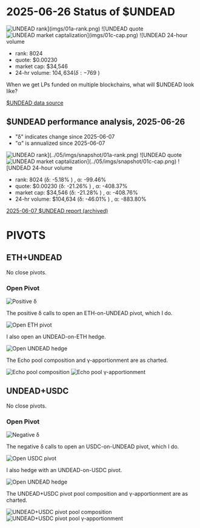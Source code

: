 # 2025-06-26 Status of $UNDEAD 

![$UNDEAD rank](imgs/01a-rank.png) 
![$UNDEAD quote](imgs/01b-quote.png) 
![$UNDEAD market captalization](imgs/01c-cap.png) 
![$UNDEAD 24-hour volume](imgs/01d-vol.png) 

* rank: 8024 
* quote: $0.00230 
* market cap: $34,546 
* 24-hr volume: $104,634 (δ: -$769 ) 

When we get LPs funded on multiple blockchains, what will $UNDEAD look like? 

[$UNDEAD data source](https://www.coingecko.com/en/coins/undead-blocks) 
## $UNDEAD performance analysis, 2025-06-26 

* "δ" indicates change since 2025-06-07 
* "α" is annualized since 2025-06-07 

![$UNDEAD rank](../05/imgs/snapshot/01a-rank.png) 
![$UNDEAD quote](../05/imgs/snapshot/01b-quote.png) 
![$UNDEAD market captalization](../05/imgs/snapshot/01c-cap.png) 
![$UNDEAD 24-hour volume](../05/imgs/snapshot/01d-vol.png) 

* rank: 8024 (δ: -5.18% ) , α: -99.46% 
* quote: $0.00230 (δ: -21.26% ) , α: -408.37% 
* market cap: $34,546 (δ: -21.28% ) , α: -408.76% 
* 24-hr volume: $104,634 (δ: -46.01% ) , α: -883.80% 

[2025-06-07 $UNDEAD report (archived)](https://github.com/pivoteur/biz/tree/main/blog/2025/06/05) 
# PIVOTS 

## ETH+UNDEAD 

No close pivots. 

### Open Pivot 

![Positive δ](imgs/02a-pos.png) 

The positive δ calls to open an ETH-on-UNDEAD pivot, which I do. 

![Open ETH pivot](imgs/02b-open-eth-pivot.png) 

I also open an UNDEAD-on-ETH hedge. 

![Open UNDEAD hedge](imgs/02c-open-undead-hedge.png) 

The Echo pool composition and γ-apportionment are as charted. 

![Echo pool composition](imgs/03a-comp.png) 
![Echo pool γ-apportionment](imgs/03b-apport.png) 
## UNDEAD+USDC 

No close pivots. 

### Open Pivot 

![Negative δ](imgs/04a-neg.png) 

The negative δ calls to open an USDC-on-UNDEAD pivot, which I do. 

![Open USDC pivot](imgs/04b-open-usdc-pivot.png) 

I also hedge with an UNDEAD-on-USDC pivot. 

![Open UNDEAD hedge](imgs/04c-open-undead-hedge.png) 

The UNDEAD+USDC pivot pool composition and γ-apportionment are as charted. 

![UNDEAD+USDC pivot pool composition](imgs/05a-comp.png) 
![UNDEAD+USDC pivot pool γ-apportionment](imgs/05b-apport.png) 
